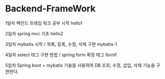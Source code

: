 # Backend-FrameWork

1일차
벡인드 프레임 워크 공부 시작 hello1

2일차
spring mvc 기초 hello2

3일차
mybatis 시작 / 목록, 등록, 수정, 삭제 구현 mybatis-1

4일차
select 태그 구현 방법 / 
spring form 확장 태그 form1

5일차
Spring boot + mybatis 기술을 사용하여 DB 조회, 수정, 삽입, 삭제 기능을 구현한다.
